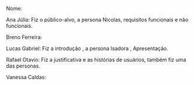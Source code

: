 Nome:

Ana Júlia: 
Fiz o público-alvo, a persona Nicolas, requisitos funcionais e não funcionais. 

Breno Ferreira:

Lucas Gabriel:
Fiz a introdução , a persona Isadora , Apresentação.

Rafael Otavio:
Fiz a justificativa e as histórias de usuários, também fiz uma das personas.

Vanessa Caldas:

